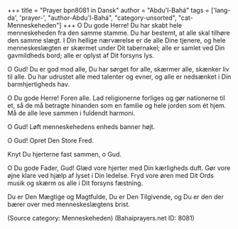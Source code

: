 +++
title = "Prayer bpn8081 in Dansk"
author = "Abdu'l-Bahá"
tags = ['lang-da', 'prayer-', "author-Abdu'l-Bahá", "category-unsorted", "cat-Menneskeheden"]
+++
O Du gode Herre! Du har skabt hele menneskeheden fra den samme stamme. Du har bestemt, at alle skal tilhøre den samme slægt. I Din hellige nærværelse er de alle Dine tjenere, og hele menneskeslægten er skærmet under Dit tabernakel; alle er samlet ved Din gavmildheds bord; alle er oplyst af Dit forsyns lys.

O Gud! Du er god mod alle, Du har sørget for alle, skærmer alle, skænker liv til alle. Du har udrustet alle med talenter og evner, og alle er nedsænket i Din barmhjertigheds hav.

O Du gode Herre! Foren alle. Lad religionerne forliges og gør nationerne til et, så de må betragte hinanden som en familie og hele jorden som ét hjem. Må de alle leve sammen i fuldendt harmoni.

O Gud! Løft menneskehedens enheds banner højt.

O Gud! Opret Den Store Fred.

Knyt Du hjerterne fast sammen, o Gud.

O Du gode Fader, Gud! Glæd vore hjerter med Din kærligheds duft. Gør vore øjne klare ved hjælp af lyset i Din ledelse. Fryd vore øren med Dit Ords musik og skærm os alle i Dit forsyns fæstning.

Du er Den Mægtige og Magtfulde, Du er Den Tilgivende, og Du er den der bærer over med menneskeslægtens brist.

(Source category: Menneskeheden)
(Bahaiprayers.net ID: 8081)
